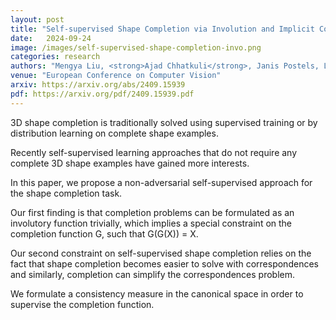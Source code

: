 ```yaml
---
layout: post
title: "Self-supervised Shape Completion via Involution and Implicit Correspondences"
date:   2024-09-24
image: /images/self-supervised-shape-completion-invo.png
categories: research
authors: "Mengya Liu, <strong>Ajad Chhatkuli</strong>, Janis Postels, L. V. Gool, F. Tombari"
venue: "European Conference on Computer Vision"
arxiv: https://arxiv.org/abs/2409.15939
pdf: https://arxiv.org/pdf/2409.15939.pdf
---
```


3D shape completion is traditionally solved using supervised training or by distribution learning on
complete shape examples.

Recently self-supervised learning approaches that do not require any complete 3D shape examples have
gained more interests.

In this paper, we propose a non-adversarial self-supervised approach for the shape completion task.

Our first finding is that completion problems can be formulated as an involutory function trivially,
which implies a special constraint on the completion function G, such that G(G(X)) = X.

Our second constraint on self-supervised shape completion relies on the fact that shape completion
becomes easier to solve with correspondences and similarly, completion can simplify the
correspondences problem.

We formulate a consistency measure in the canonical space in order to supervise the completion
function.
